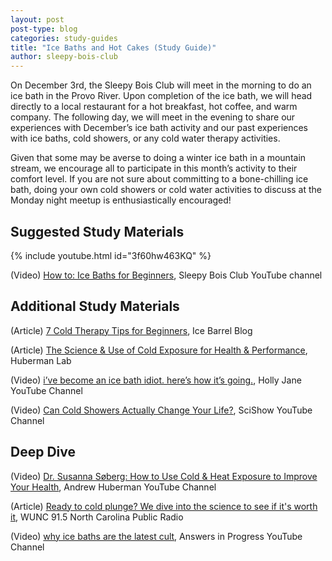 ```yaml
---
layout: post
post-type: blog
categories: study-guides
title: "Ice Baths and Hot Cakes (Study Guide)"
author: sleepy-bois-club
---
```


On December 3rd, the Sleepy Bois Club will meet in the morning to do an ice bath in the Provo River. Upon completion of the ice bath, we will head directly to a local restaurant for a hot breakfast, hot coffee, and warm company. The following day, we will meet in the evening to share our experiences with December’s ice bath activity and our past experiences with ice baths, cold showers, or any cold water therapy activities.

Given that some may be averse to doing a winter ice bath in a mountain stream, we encourage all to participate in this month’s activity to their comfort level. If you are not sure about committing to a bone-chilling ice bath, doing your own cold showers or cold water activities to discuss at the Monday night meetup is enthusiastically encouraged!

## Suggested Study Materials

{% include youtube.html id="3f60hw463KQ" %}

(Video) [How to: Ice Baths for Beginners](https://www.youtube.com/watch?v=3f60hw463KQ), Sleepy Bois Club YouTube channel

## Additional Study Materials

(Article) [7 Cold Therapy Tips for Beginners](https://icebarrel.com/blog/cold-therapy-dos-and-donts/), Ice Barrel Blog

(Article) [The Science & Use of Cold Exposure for Health & Performance](https://www.hubermanlab.com/newsletter/the-science-and-use-of-cold-exposure-for-health-and-performance), Huberman Lab

(Video) [i’ve become an ice bath idiot. here’s how it’s going.](https://www.youtube.com/watch?v=09l-juHOyes), Holly Jane YouTube Channel

(Video) [Can Cold Showers Actually Change Your Life?](https://www.youtube.com/watch?v=HsonXuJs8-s), SciShow YouTube Channel

## Deep Dive

(Video) [Dr. Susanna Søberg: How to Use Cold & Heat Exposure to Improve Your Health](https://www.youtube.com/watch?v=x3MgDtZovks), Andrew Huberman YouTube Channel

(Article) [Ready to cold plunge? We dive into the science to see if it's worth it](https://www.wunc.org/2023-10-08/ready-to-cold-plunge-we-dive-into-the-science-to-see-if-its-worth-it), WUNC 91.5 North Carolina Public Radio

(Video) [why ice baths are the latest cult](https://www.youtube.com/watch?v=a6kq2BQBC_A), Answers in Progress YouTube Channel
